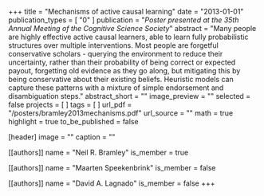 +++
title = "Mechanisms of active causal learning"
date = "2013-01-01"
publication_types = [ "0" ]
publication = "_Poster presented at the 35th Annual Meeting of the Cognitive Science Society_"
abstract = "Many people are highly effective active causal learners, able to learn fully probabilistic structures over multiple interventions. Most people are forgetful conservative scholars - querying the environment to reduce their uncertainty, rather than their probability of being correct or expected payout, forgetting old evidence as they go along, but mitigating this by being conservative about their existing beliefs. Heuristic models can capture these patterns with a mixture of simple endorsement and disambiguation steps."
abstract_short = ""
image_preview = ""
selected = false
projects = [ ]
tags = [ ]
url_pdf = "/posters/bramley2013mechanisms.pdf"
url_source = ""
math = true
highlight = true
to_be_published = false

[header]
image = ""
caption = ""

[[authors]]
name = "Neil R. Bramley"
is_member = true

[[authors]]
name = "Maarten Speekenbrink"
is_member = false

[[authors]]
name = "David A. Lagnado"
is_member = false
+++

